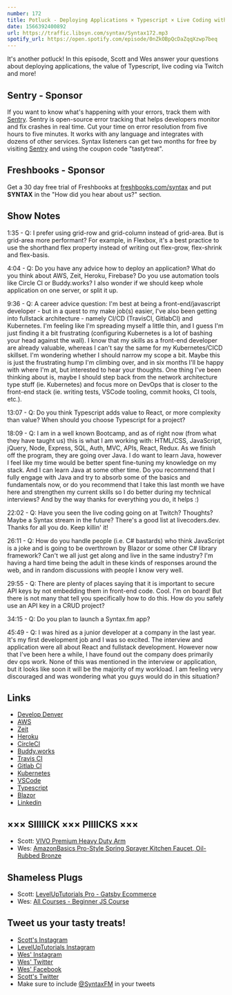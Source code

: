 ```yaml
---
number: 172
title: Potluck - Deploying Applications × Typescript × Live Coding with Twitch × Fullstack Architecture × More!
date: 1566392400892
url: https://traffic.libsyn.com/syntax/Syntax172.mp3
spotify_url: https://open.spotify.com/episode/0nZkOBpQcDaZqqXzwp7beq
---
```


It's another potluck! In this episode, Scott and Wes answer your questions about deploying applications, the value of Typescript, live coding via Twitch and more!

## Sentry - Sponsor

If you want to know what's happening with your errors, track them with [Sentry](https://sentry.io/). Sentry is open-source error tracking that helps developers monitor and fix crashes in real time. Cut your time on error resolution from five hours to five minutes. It works with any language and integrates with dozens of other services. Syntax listeners can get two months for free by visiting [Sentry](https://sentry.io/) and using the coupon code "tastytreat".

## Freshbooks - Sponsor

Get a 30 day free trial of Freshbooks at [freshbooks.com/syntax](http://freshbooks.com/syntax) and put **SYNTAX** in the "How did you hear about us?" section.

## Show Notes

1:35 - Q: I prefer using grid-row and grid-column instead of grid-area. But is grid-area more performant? For example, in Flexbox, it's a best practice to use the shorthand flex property instead of writing out flex-grow, flex-shrink and flex-basis.

4:04 - Q: Do you have any advice how to deploy an application? What do you think about AWS, Zeit, Heroku, Firebase? Do you use automation tools like Circle CI or Buddy.works? I also wonder if we should keep whole application on one server, or split it up.

9:36 - Q: A career advice question: I'm best at being a front-end/javascript developer - but in a quest to my make job(s) easier, I've also been getting into fullstack architecture - namely CI/CD (TravisCI, GitlabCI) and Kubernetes. I'm feeling like I'm spreading myself a little thin, and I guess I'm just finding it a bit frustrating (configuring Kubernetes is a lot of bashing your head against the wall). I know that my skills as a front-end developer are already valuable, whereas I can't say the same for my Kubernetes/CICD skillset. I'm wondering whether I should narrow my scope a bit. Maybe this is just the frustrating hump I'm climbing over, and in six months I'll be happy with where I'm at, but interested to hear your thoughts. One thing I've been thinking about is, maybe I should step back from the network architecture type stuff (ie. Kubernetes) and focus more on DevOps that is closer to the front-end stack (ie. writing tests, VSCode tooling, commit hooks, CI tools, etc.).

13:07 - Q: Do you think Typescript adds value to React, or more complexity than value? When should you choose Typescript for a project?

18:09 - Q: I am in a well known Bootcamp, and as of right now (from what they have taught us) this is what I am working with: HTML/CSS, JavaScript, jQuery, Node, Express, SQL, Auth, MVC, APIs, React, Redux. As we finish off the program, they are going over Java. I do want to learn Java, however I feel like my time would be better spent fine-tuning my knowledge on my stack. And I can learn Java at some other time. Do you recommend that I fully engage with Java and try to absorb some of the basics and fundamentals now, or do you recommend that I take this last month we have here and strengthen my current skills so I do better during my technical interviews? And by the way thanks for everything you do, it helps :)

22:02 - Q: Have you seen the live coding going on at Twitch? Thoughts? Maybe a Syntax stream in the future? There's a good list at livecoders.dev. Thanks for all you do. Keep killin' it!

26:11 - Q: How do you handle people (i.e. C# bastards) who think JavaScript is a joke and is going to be overthrown by Blazor or some other C# library framework? Can't we all just get along and live in the same industry? I'm having a hard time being the adult in these kinds of responses around the web, and in random discussions with people I know very well.

29:55 - Q: There are plenty of places saying that it is important to secure API keys by not embedding them in front-end code. Cool. I'm on board! But there is not many that tell you specifically how to do this. How do you safely use an API key in a CRUD project?

34:15 - Q: Do you plan to launch a Syntax.fm app?

45:49 - Q: I was hired as a junior developer at a company in the last year. It's my first development job and I was so excited. The interview and application were all about React and fullstack development. However now that I've been here a while, I have found out the company does primarily dev ops work. None of this was mentioned in the interview or application, but it looks like soon it will be the majority of my workload. I am feeling very discouraged and was wondering what you guys would do in this situation?

## Links
* [Develop Denver](https://developdenver.org/)
* [AWS](https://aws.amazon.com/)
* [Zeit](https://zeit.co/)
* [Heroku](https://www.heroku.com/)
* [CircleCI](https://circleci.com/)
* [Buddy.works](https://buddy.works/)
* [Travis CI](https://travis-ci.org/)
* [Gitlab CI](https://about.gitlab.com/product/continuous-integration/)
* [Kubernetes](https://kubernetes.io/)
* [VSCode](https://code.visualstudio.com/)
* [Typescript](https://www.typescriptlang.org/)
* [Blazor](https://dotnet.microsoft.com/apps/aspnet/web-apps/blazor)
* [Linkedin](https://www.linkedin.com/)

## ××× SIIIIICK ××× PIIIICKS ×××
* Scott: [VIVO Premium Heavy Duty Arm](https://amzn.to/31DHdyJ)
* Wes: [AmazonBasics Pro-Style Spring Sprayer Kitchen Faucet, Oil-Rubbed Bronze](https://www.amazon.com/AmazonBasics-Pro-Style-Spring-Sprayer-Kitchen/dp/B07F2R728S)

## Shameless Plugs
* Scott: [LevelUpTutorials Pro - Gatsby Ecommerce](https://www.leveluptutorials.com/pro)
* Wes: [All Courses - Beginner JS Course](https://wesbos.com/courses/)

## Tweet us your tasty treats!
* [Scott's Instagram](https://www.instagram.com/stolinski/)
* [LevelUpTutorials Instagram](https://www.instagram.com/LevelUpTutorials/)
* [Wes' Instagram](https://www.instagram.com/wesbos/)
* [Wes' Twitter](https://twitter.com/wesbos)
* [Wes' Facebook](https://www.facebook.com/wesbos.developer)
* [Scott's Twitter](https://twitter.com/stolinski)
* Make sure to include [@SyntaxFM](https://twitter.com/SyntaxFM) in your tweets